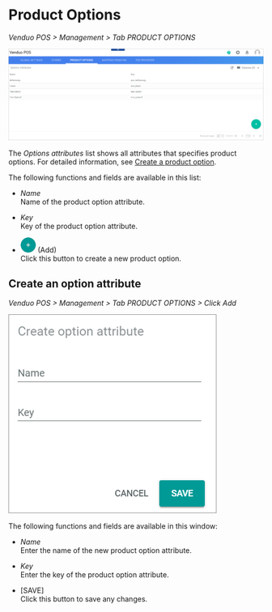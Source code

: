 # Product Options

*Venduo POS > Management > Tab PRODUCT OPTIONS*

![Options attributes](../../Assets/Screenshots/POS/Management/ProductOptions/ProductOptions.png "[Options attributes]")

The *Options attributes* list shows all attributes that specifies product options. For detailed information, see [Create a product option](../Integration/07_ManageOffers.md#create-a-product-option).

The following functions and fields are available in this list:

- *Name*   
    Name of the product option attribute.

- *Key*   
    Key of the product option attribute.

- ![Add](../../Assets/Icons/Plus01.png "[Add]") (Add)   
    Click this button to create a new product option.

## Create an option attribute

*Venduo POS > Management > Tab PRODUCT OPTIONS > Click Add*

![Create option attribute](../../Assets/Screenshots/POS/Management/ProductOptions/CreateOptionAttribute.png "[Create option attribute]")

The following functions and fields are available in this window:

- *Name*   
    Enter the name of the new product option attribute.

- *Key*   
    Enter the key of the product option attribute.

- [SAVE]   
    Click this button to save any changes.